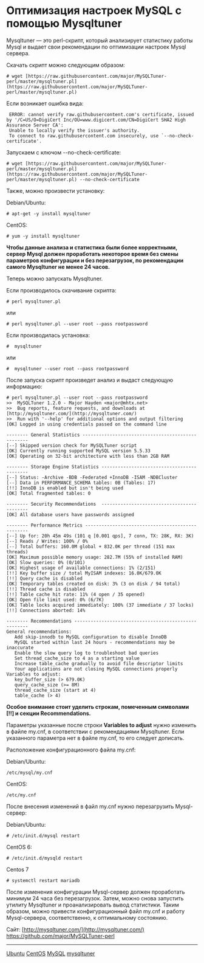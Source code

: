 # Оптимизация настроек MySQL с помощью Mysqltuner

Mysqltuner — это perl-скрипт, который анализирует статистику работы Mysql и выдает свои рекомендации по оптимизации настроек Mysql сервера.

Скачать скрипт можно следующим образом:

```
# wget [https://raw.githubusercontent.com/major/MySQLTuner-perl/master/mysqltuner.pl](https://raw.githubusercontent.com/major/MySQLTuner-perl/master/mysqltuner.pl)
```

Если возникает ошибка вида:

```
 ERROR: cannot verify raw.githubusercontent.com's certificate, issued by '/C=US/O=DigiCert Inc/OU=www.digicert.com/CN=DigiCert SHA2 High Assurance Server CA':
 Unable to locally verify the issuer's authority.
 To connect to raw.githubusercontent.com insecurely, use `--no-check-certificate'.
```

Запускаем с ключом --no-check-certificate:

```
# wget [https://raw.githubusercontent.com/major/MySQLTuner-perl/master/mysqltuner.pl](https://raw.githubusercontent.com/major/MySQLTuner-perl/master/mysqltuner.pl) --no-check-certificate
```

Также, можно произвести установку:

Debian/Ubuntu:

```
# apt-get -y install mysqltuner
```

CentOS:

```
# yum -y install mysqltuner
```

**Чтобы данные анализа и статистика были более корректными, сервер Mysql должен проработать некоторое время без смены параметров конфигурации и без перезагрузок, по рекомендации самого Mysqltuner не менее 24 часов.**

Теперь можно запускать Mysqltuner.

Если производилось скачивание скрипта:

```
# perl mysqltuner.pl
```

или

```
# perl mysqltuner.pl --user root --pass rootpassword
```

Если производилась установка:

```
#  mysqltuner
```

или

```
#  mysqltuner --user root --pass rootpassword
```
  
После запуска скрипт произведет анализ и выдаст следующую информацию:

```
# perl mysqltuner.pl --user root --pass rootpassword
>>  MySQLTuner 1.2.0 - Major Hayden <major@mhtx.net>
>>  Bug reports, feature requests, and downloads at [http://mysqltuner.com/](http://mysqltuner.com/)
>>  Run with '--help' for additional options and output filtering
[OK] Logged in using credentials passed on the command line

-------- General Statistics --------------------------------------------------
[--] Skipped version check for MySQLTuner script
[OK] Currently running supported MySQL version 5.5.33
[OK] Operating on 32-bit architecture with less than 2GB RAM

-------- Storage Engine Statistics -------------------------------------------
[--] Status: -Archive -BDB -Federated +InnoDB -ISAM -NDBCluster 
[--] Data in PERFORMANCE_SCHEMA tables: 0B (Tables: 17)
[!!] InnoDB is enabled but isn't being used
[OK] Total fragmented tables: 0

-------- Security Recommendations  -------------------------------------------
[OK] All database users have passwords assigned

-------- Performance Metrics -------------------------------------------------
[--] Up for: 20h 45m 49s (101 q [0.001 qps], 7 conn, TX: 28K, RX: 3K)
[--] Reads / Writes: 100% / 0%
[--] Total buffers: 160.0M global + 832.0K per thread (151 max threads)
[OK] Maximum possible memory usage: 282.7M (55% of installed RAM)
[OK] Slow queries: 0% (0/101)
[OK] Highest usage of available connections: 1% (2/151)
[!!] Key buffer size / total MyISAM indexes: 16.0K/679.0K
[!!] Query cache is disabled
[OK] Temporary tables created on disk: 3% (3 on disk / 94 total)
[!!] Thread cache is disabled
[!!] Table cache hit rate: 11% (4 open / 35 opened)
[OK] Open file limit used: 0% (6/7K)
[OK] Table locks acquired immediately: 100% (37 immediate / 37 locks)
[!!] Connections aborted: 14%

-------- Recommendations -----------------------------------------------------
General recommendations:
   Add skip-innodb to MySQL configuration to disable InnoDB
   MySQL started within last 24 hours - recommendations may be inaccurate
   Enable the slow query log to troubleshoot bad queries
   Set thread_cache_size to 4 as a starting value
   Increase table_cache gradually to avoid file descriptor limits
   Your applications are not closing MySQL connections properly
Variables to adjust:
   key_buffer_size (> 679.0K)
   query_cache_size (>= 8M)
   thread_cache_size (start at 4)
   table_cache (> 4)
```
  

**Особое внимание стоит уделить строкам, помеченным символами \[!!\] и секции Recommendations.**

Параметры указанные после строки **Variables to adjust** нужно изменить в файле my.cnf, в соответствии с рекомендациями Mysqltuner. Если указанного параметра нет в файле my.cnf, то его следует дописать.

Расположение конфигурационного файла my.cnf:

Debian/Ubuntu:

```
/etc/mysql/my.cnf
```

CentOS:

```
/etc/my.cnf
```

После внесения изменений в файл my.cnf нужно перезагрузить Mysql-сервер:

Debian/Ubuntu:

```
# /etc/init.d/mysql restart
```

CentOS 6:

```
# /etc/init.d/mysqld restart
```

Centos 7

```
# systemctl restart mariadb
```

После изменения конфигурации Mysql-сервер должен проработать минимум 24 часа без перезагрузок. Затем, можно снова запустить утилиту Mysqltuner и проанализировать вывод статистики. Таким образом, можно привести конфигурационный файл my.cnf и работу Mysql-сервера, соответственно, к оптимальному состоянию.

Сайт:
[http://mysqltuner.com/](http://mysqltuner.com/)
https://github.com/major/MySQLTuner-perl

**********
[Ubuntu](/tags/Ubuntu.md)
[CentOS](/tags/CentOS.md)
[MySQL](/tags/MySQL.md)
[mysqltuner](/tags/mysqltuner.md)
